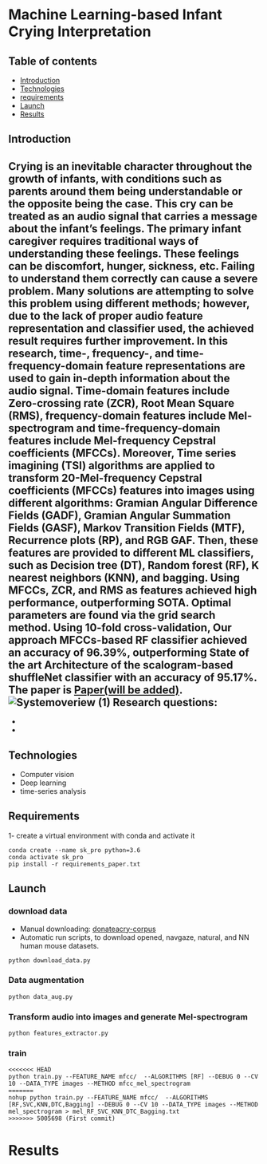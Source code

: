 # Machine Learning-based Infant Crying Interpretation

## Table of contents
* [Introduction](#introduction)
* [Technologies](#technologies)
* [requirements](#requirements)
* [Launch](#launch)
* [Results](#results)

## Introduction
Crying is an inevitable character throughout the growth of infants, with conditions such as parents around them being understandable or the opposite being the case. This cry can be treated as an audio signal that carries a message about the infant’s feelings. The primary infant caregiver requires traditional ways of understanding these feelings. These feelings can be discomfort, hunger, sickness, etc. Failing to understand them correctly can cause a severe
problem. Many solutions are attempting to solve this problem using different methods; however, due to the lack of proper audio feature representation and  classifier used, the achieved result requires further improvement. In this research, time-, frequency-, and time-frequency-domain feature representations are used to gain in-depth information about the audio signal. Time-domain features include Zero-crossing rate (ZCR), Root Mean Square (RMS), frequency-domain features include Mel-spectrogram and time-frequency-domain features include Mel-frequency Cepstral coefficients (MFCCs). Moreover, Time series imagining (TSI) algorithms are applied to transform 20-Mel-frequency Cepstral coefficients (MFCCs) features into images using different algorithms: Gramian Angular Difference Fields (GADF), Gramian Angular Summation Fields (GASF), Markov Transition Fields (MTF), Recurrence plots (RP), and RGB GAF. Then, these features are provided to different ML classifiers, such as Decision tree (DT), Random forest (RF), K nearest neighbors (KNN), and bagging. Using MFCCs, ZCR, and RMS as features achieved high performance, outperforming SOTA. Optimal parameters are found via the grid search method. Using 10-fold cross-validation, Our approach MFCCs-based RF classifier achieved an accuracy of 96.39%, outperforming State of the art Architecture of the scalogram-based shuffleNet classifier with an accuracy of 95.17%. The paper is <a href="" target=
"_blank">Paper(will be added)</a>.
![Systemoveriew (1)](https://github.com/Hammoudmsh/Infant-Crying-Interpretation-based-on-Deep-Learning/assets/57059181/b539ea04-97da-4925-88cc-e005c0333663)
**Research questions:**
- 
- 
-

## Technologies
* Computer vision
* Deep learning
* time-series analysis

## Requirements
1- create a virtual environment with conda and activate it
```
conda create --name sk_pro python=3.6
conda activate sk_pro
pip install -r requirements_paper.txt
```
## Launch
### download data

* Manual downloading:
<a href="https://github.com/gveres/donateacry-corpus" target="_blank">donateacry-corpus</a>
* Automatic run scripts, to download opened, navgaze, natural, and NN human mouse datasets.
```
python download_data.py
```
### Data augmentation 
```
python data_aug.py
```
### Transform audio into images and generate Mel-spectrogram
```
python features_extractor.py
```

### train
```
<<<<<<< HEAD
python train.py --FEATURE_NAME mfcc/  --ALGORITHMS [RF] --DEBUG 0 --CV 10 --DATA_TYPE images --METHOD mfcc_mel_spectrogram
=======
nohup python train.py --FEATURE_NAME mfcc/  --ALGORITHMS [RF,SVC,KNN,DTC,Bagging] --DEBUG 0 --CV 10 --DATA_TYPE images --METHOD mel_spectrogram > mel_RF_SVC_KNN_DTC_Bagging.txt
>>>>>>> 5005698 (First commit)
```
# Results


